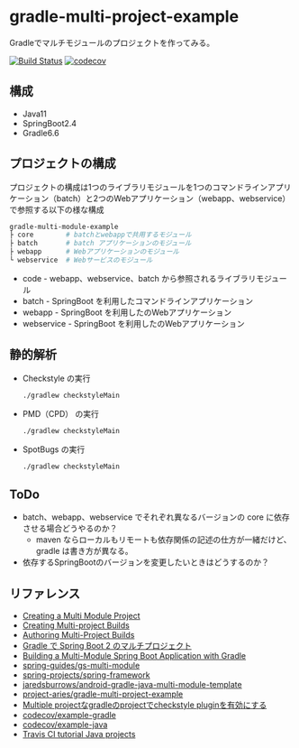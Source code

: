 # gradle-multi-project-example

Gradleでマルチモジュールのプロジェクトを作ってみる。

[![Build Status](https://travis-ci.com/izuno4t/gradle-multi-project-example.svg?branch=master)](https://travis-ci.com/izuno4t/gradle-multi-project-example)
[![codecov](https://codecov.io/gh/izuno4t/gradle-multi-project-example/branch/master/graph/badge.svg?token=DQScUGx3cz)](https://codecov.io/gh/izuno4t/gradle-multi-project-example)


## 構成

- Java11
- SpringBoot2.4
- Gradle6.6

## プロジェクトの構成

プロジェクトの構成は1つのライブラリモジュールを1つのコマンドラインアプリケーション（batch）と2つのWebアプリケーション（webapp、webservice）で参照する以下の様な構成

```bash
gradle-multi-module-example
├ core        # batchとwebappで共用するモジュール
├ batch       # batch アプリケーションのモジュール
├ webapp      # Webアプリケーションのモジュール
└ webservice  # Webサービスのモジュール
```

- code - webapp、webservice、batch から参照されるライブラリモジュール
- batch - SpringBoot を利用したコマンドラインアプリケーション
- webapp - SpringBoot を利用したのWebアプリケーション
- webservice - SpringBoot を利用したのWebアプリケーション

## 静的解析

- Checkstyle の実行

    ```bash
    ./gradlew checkstyleMain
    ```

- PMD（CPD） の実行

    ```bash
    ./gradlew checkstyleMain
    ```

- SpotBugs の実行

    ```bash
    ./gradlew checkstyleMain
    ```

## ToDo

- batch、webapp、webservice でそれぞれ異なるバージョンの core に依存させる場合どうやるのか？
  - maven ならローカルもリモートも依存関係の記述の仕方が一緒だけど、gradle は書き方が異なる。
- 依存するSpringBootのバージョンを変更したいときはどうするのか？

## リファレンス

- [Creating a Multi Module Project](https://spring.io/guides/gs/multi-module/#setting-up-the-library-project)
- [Creating Multi-project Builds](https://guides.gradle.org/creating-multi-project-builds/)
- [Authoring Multi-Project Builds](https://docs.gradle.org/current/userguide/multi_project_builds.html)
- [Gradle で Spring Boot 2 のマルチプロジェクト](https://qiita.com/opengl-8080/items/6409669dc3f8b8071af4)
- [Building a Multi-Module Spring Boot Application with Gradle](https://reflectoring.io/spring-boot-gradle-multi-module/)
- [spring-guides/gs-multi-module](https://github.com/spring-guides/gs-multi-module)
- [spring-projects/spring-framework](https://github.com/spring-projects/spring-framework)
- [jaredsburrows/android-gradle-java-multi-module-template](https://github.com/jaredsburrows/android-gradle-java-multi-module-template)
- [project-aries/gradle-multi-project-example](https://github.com/project-aries/gradle-multi-project-example)
- [Multiple projectなgradleのprojectでcheckstyle pluginを有効にする](https://moznion.hatenadiary.com/entry/2017/09/07/194913)
- [codecov/example-gradle](https://github.com/codecov/example-gradle)
- [codecov/example-java](https://github.com/codecov/example-java)
- [Travis CI tutorial Java projects](https://blog.frankel.ch/travis-ci-tutorial-for-java-projects/)
